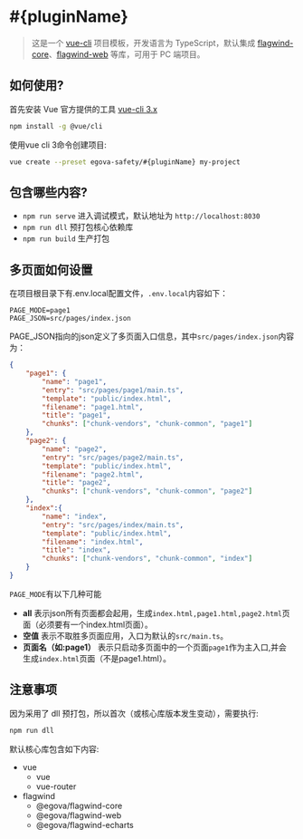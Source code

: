 # #{pluginName}

> 这是一个 [vue-cli](https://github.com/vuejs/vue-cli) 项目模板，开发语言为 TypeScript，默认集成 [flagwind-core](https://github.com/flagwind/flagwind-core)、[flagwind-web](https://github.com/flagwind/flagwind-web) 等库，可用于 PC 端项目。

## 如何使用?

首先安装 Vue 官方提供的工具 [vue-cli 3.x](([https://github.com/vuejs/vue-cli](https://cli.vuejs.org/)))

``` bash
npm install -g @vue/cli
```

使用vue cli 3命令创建项目:

``` bash
vue create --preset egova-safety/#{pluginName} my-project
```

## 包含哪些内容?

- `npm run serve` 进入调试模式，默认地址为 `http://localhost:8030`
- `npm run dll` 预打包核心依赖库
- `npm run build` 生产打包

## 多页面如何设置

在项目根目录下有.env.local配置文件，`.env.local`内容如下：

```text
PAGE_MODE=page1
PAGE_JSON=src/pages/index.json
```

PAGE_JSON指向的json定义了多页面入口信息，其中`src/pages/index.json`内容为：

```json
{
    "page1": {
        "name": "page1",
        "entry": "src/pages/page1/main.ts",
        "template": "public/index.html",
        "filename": "page1.html",
        "title": "page1",
        "chunks": ["chunk-vendors", "chunk-common", "page1"]
    },
    "page2": {
        "name": "page2",
        "entry": "src/pages/page2/main.ts",
        "template": "public/index.html",
        "filename": "page2.html",
        "title": "page2",
        "chunks": ["chunk-vendors", "chunk-common", "page2"]
    },
    "index":{
        "name": "index",
        "entry": "src/pages/index/main.ts",
        "template": "public/index.html",
        "filename": "index.html",
        "title": "index",
        "chunks": ["chunk-vendors", "chunk-common", "index"]
    }
}
```

`PAGE_MODE`有以下几种可能

- **all** 表示json所有页面都会起用，生成`index.html,page1.html,page2.html`页面（必须要有一个index.html页面）。
- **空值** 表示不取胜多页面应用，入口为默认的`src/main.ts`。
- **页面名（如:page1）** 表示只启动多页面中的一个页面`page1`作为主入口,并会生成`index.html`页面（不是page1.html）。

## 注意事项

因为采用了 dll 预打包，所以首次（或核心库版本发生变动），需要执行:

``` bash
npm run dll
```

默认核心库包含如下内容:

- vue
    - vue
    - vue-router
- flagwind
    - @egova/flagwind-core
    - @egova/flagwind-web
    - @egova/flagwind-echarts

